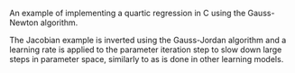 An example of implementing a quartic regression in C using the Gauss-Newton algorithm. 

The Jacobian example is inverted using the Gauss-Jordan algorithm and a learning rate is applied 
to the parameter iteration step to slow down large steps in parameter space, similarly to as is done
in other learning models.
